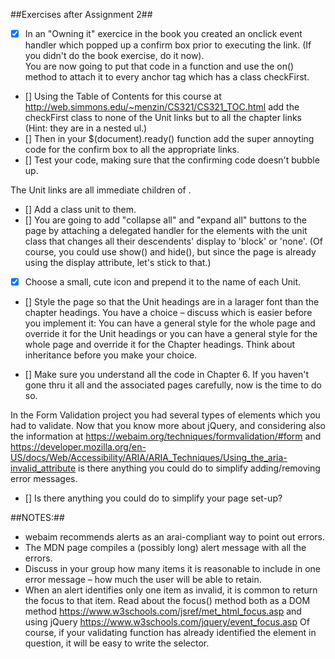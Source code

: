 ##Exercises after Assignment 2##

- [X] In an "Owning it" exercice in the book you created an onclick event handler which popped up a confirm box prior to executing the link.   (If you didn't do the book exercise, do it now).  
You are now going to put  that code in a function and use the on() method to attach it to every anchor tag which has a class checkFirst.
- [] Using the Table of Contents for this course at http://web.simmons.edu/~menzin/CS321/CS321_TOC.html add the checkFirst class to none of the Unit links but to all the chapter links (Hint: they are in a nested ul.)
- [] Then in your $(document).ready() function add the super annoyting code for the confirm box to all the appropriate links.
- [] Test your code, making sure that the confirming code doesn't bubble up.


The Unit links are all immediate children of <body>.  
- [] Add a class unit to them.
- [] You are going to add "collapse all" and "expand all" buttons to the page by 
attaching a delegated handler for the elements with the unit class that changes all their descendents' display to 'block' or 'none'.  (Of course, you could use show() and hide(), but since the page is already using the display attribute, let's stick to that.)


- [X] Choose a small, cute icon and prepend it to the name of each Unit.
- [] Style the page so that the Unit headings are in a larager font than the chapter headings.  You have a choice – discuss which is easier before you implement it: You can have a general style for the whole page and override it for the Unit headings or you can have a general style for the whole page and override it for the Chapter headings.  Think about inheritance before you make your choice.


- [] Make sure you understand all the code in Chapter 6.   If you haven't gone thru it all and the associated pages carefully, now is the time to do so.


In the Form Validation project you had several types of elements which you had to validate.
Now that you know more about jQuery, and considering also the information at https://webaim.org/techniques/formvalidation/#form  and https://developer.mozilla.org/en-US/docs/Web/Accessibility/ARIA/ARIA_Techniques/Using_the_aria-invalid_attribute is there anything you could do to simplify adding/removing error messages.   
- [] Is there anything you could do to simplify your page set-up?

##NOTES:## 
- webaim recommends alerts as an arai-compliant way to point out errors.
- The MDN page compiles a (possibly long) alert message with all the errors.
- Discuss in your group how many items it is reasonable to include in one error message – how much the user will be able to retain.
- When an alert identifies only one item as invalid, it is common to return the focus to that item. Read about the focus() method both as a DOM method https://www.w3schools.com/jsref/met_html_focus.asp and using jQuery https://www.w3schools.com/jquery/event_focus.asp Of course, if your validating function has already identified the element in question, it will be easy to write the selector.

